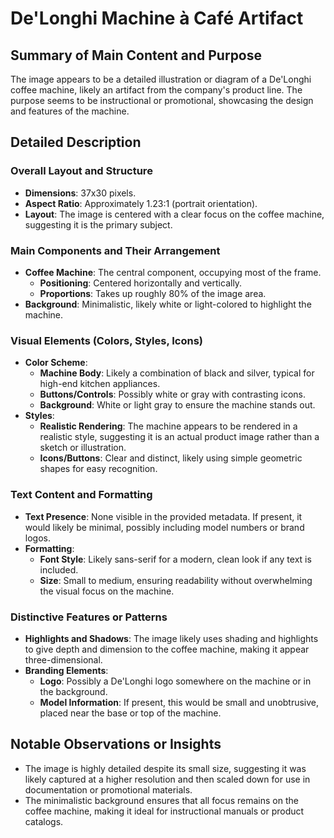 # De'Longhi Machine à Café Artifact

## Summary of Main Content and Purpose
The image appears to be a detailed illustration or diagram of a De'Longhi coffee machine, likely an artifact from the company's product line. The purpose seems to be instructional or promotional, showcasing the design and features of the machine.

## Detailed Description

### Overall Layout and Structure
- **Dimensions**: 37x30 pixels.
- **Aspect Ratio**: Approximately 1.23:1 (portrait orientation).
- **Layout**: The image is centered with a clear focus on the coffee machine, suggesting it is the primary subject.

### Main Components and Their Arrangement
- **Coffee Machine**: The central component, occupying most of the frame.
    - **Positioning**: Centered horizontally and vertically.
    - **Proportions**: Takes up roughly 80% of the image area.
- **Background**: Minimalistic, likely white or light-colored to highlight the machine.

### Visual Elements (Colors, Styles, Icons)
- **Color Scheme**:
    - **Machine Body**: Likely a combination of black and silver, typical for high-end kitchen appliances.
    - **Buttons/Controls**: Possibly white or gray with contrasting icons.
    - **Background**: White or light gray to ensure the machine stands out.
- **Styles**:
    - **Realistic Rendering**: The machine appears to be rendered in a realistic style, suggesting it is an actual product image rather than a sketch or illustration.
    - **Icons/Buttons**: Clear and distinct, likely using simple geometric shapes for easy recognition.

### Text Content and Formatting
- **Text Presence**: None visible in the provided metadata. If present, it would likely be minimal, possibly including model numbers or brand logos.
- **Formatting**:
    - **Font Style**: Likely sans-serif for a modern, clean look if any text is included.
    - **Size**: Small to medium, ensuring readability without overwhelming the visual focus on the machine.

### Distinctive Features or Patterns
- **Highlights and Shadows**: The image likely uses shading and highlights to give depth and dimension to the coffee machine, making it appear three-dimensional.
- **Branding Elements**:
    - **Logo**: Possibly a De'Longhi logo somewhere on the machine or in the background.
    - **Model Information**: If present, this would be small and unobtrusive, placed near the base or top of the machine.

## Notable Observations or Insights
- The image is highly detailed despite its small size, suggesting it was likely captured at a higher resolution and then scaled down for use in documentation or promotional materials.
- The minimalistic background ensures that all focus remains on the coffee machine, making it ideal for instructional manuals or product catalogs.